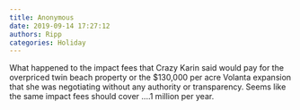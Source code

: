 ```yaml
---
title: Anonymous
date: 2019-09-14 17:27:12
authors: Ripp
categories: Holiday
---
```


 What happened to the impact fees that Crazy Karin said would pay for the overpriced twin beach property or the $130,000 per acre Volanta expansion that she was negotiating without any authority or transparency. Seems like the same impact fees should cover ....1 million per year.